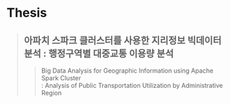 # Thesis
> ## __아파치 스파크 클러스터를 사용한 지리정보 빅데이터 분석 : 행정구역별 대중교통 이용량 분석__
> > Big Data Analysis for Geographic Information using Apache Spark Cluster<br>
> > : Analysis of Public Transportation Utilization by Administrative Region
